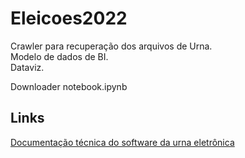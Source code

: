 # Eleicoes2022

Crawler para recuperação dos arquivos de Urna.  
Modelo de dados de BI.  
Dataviz.

Downloader notebook.ipynb

## Links
[Documentação técnica do software da urna eletrônica](https://www.tre-mt.jus.br/eleicoes/eleicoes-2022/documentacao-tecnica-do-software-da-urna-eletronica)